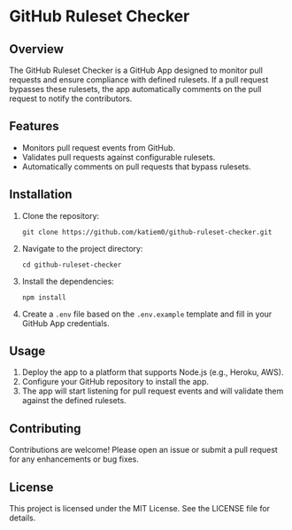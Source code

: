# GitHub Ruleset Checker

## Overview
The GitHub Ruleset Checker is a GitHub App designed to monitor pull requests and ensure compliance with defined rulesets. If a pull request bypasses these rulesets, the app automatically comments on the pull request to notify the contributors.

## Features
- Monitors pull request events from GitHub.
- Validates pull requests against configurable rulesets.
- Automatically comments on pull requests that bypass rulesets.

## Installation
1. Clone the repository:
   ```
   git clone https://github.com/katiem0/github-ruleset-checker.git
   ```
2. Navigate to the project directory:
   ```
   cd github-ruleset-checker
   ```
3. Install the dependencies:
   ```
   npm install
   ```
4. Create a `.env` file based on the `.env.example` template and fill in your GitHub App credentials.

## Usage
1. Deploy the app to a platform that supports Node.js (e.g., Heroku, AWS).
2. Configure your GitHub repository to install the app.
3. The app will start listening for pull request events and will validate them against the defined rulesets.

## Contributing
Contributions are welcome! Please open an issue or submit a pull request for any enhancements or bug fixes.

## License
This project is licensed under the MIT License. See the LICENSE file for details.